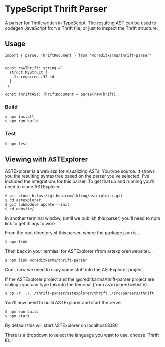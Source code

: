 # TypeScript Thrift Parser

A parser for Thrift written in TypeScript. The resulting AST can be used to codegen JavaScript from a Thrift file, or just to inspect the Thrift structure.

## Usage

```
import { parse, ThriftDocument } from '@creditkarma/thrift-parser'


const rawThrift: string =`
  struct MyStruct {
    1: required i32 id
  }
`;

const thriftAST: ThriftDocument = parse(rawThrift);
```

### Build

```
$ npm install
$ npm run build
```

### Test

```
$ npm test
```

## Viewing with ASTExplorer

ASTExplorer is a web app for visualizing ASTs. You type source. It shows you the resulting syntax tree based on the parser you've selected. I've included the integrations for this parser. To get that up and running you'll need to clone ASTExplorer.

```
$ git clone https://github.com/fkling/astexplorer.git
$ cd astexplorer
$ git submodule update --init
$ cd website/
```

In another terminal window, (until we publish this parser) you'll need to npm link to get things to work.

From the root directory of this parser, where the package.json is...

```
$ npm link
```

Then back in your terminal for ASTExplorer (from astexplorer/website)...

```
$ npm link @creditkarma/thrift-parser
```

Cool, now we need to copy some stuff into the ASTExplorer project.

If the ASTExplorer project and the @creditkarma/thrift-parser project are siblings you can type this into the temrinal (from astexplorer/website)...

```
$ cp -r ../../thrift-parser/astexplorer/thrift ./src/parsers/thrift
```

You'll now need to build ASTExplorer and start the server

```
$ npm run build
$ npm start
```

By default this will start ASTExplorer on localhost:8080

There is a dropdown to select the language you want to use, choose 'Thrift IDL'